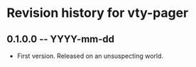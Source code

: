 # Revision history for vty-pager

## 0.1.0.0 -- YYYY-mm-dd

* First version. Released on an unsuspecting world.
